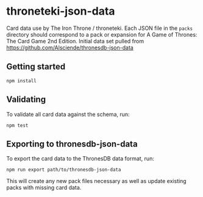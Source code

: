 # throneteki-json-data

Card data use by The Iron Throne / throneteki. Each JSON file in the `packs` directory should correspond to a pack or expansion for A Game of Thrones: The Card Game 2nd Edition. Initial data set pulled from https://github.com/Alsciende/thronesdb-json-data

## Getting started

```
npm install
```

## Validating

To validate all card data against the schema, run:

```
npm test
```

## Exporting to thronesdb-json-data

To export the card data to the ThronesDB data format, run:
```
npm run export path/to/thronesdb-json-data
```

This will create any new pack files necessary as well as update existing packs with missing card data.
